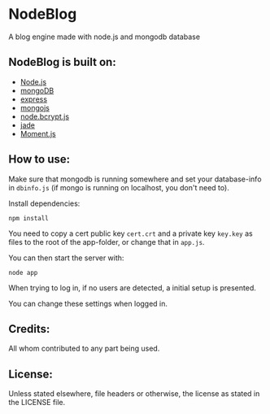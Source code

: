 NodeBlog
========

A blog engine made with node.js and mongodb database

NodeBlog is built on:
---------------------
* [Node.js][NodeJS]
* [mongoDB][MongoDB]
* [express][express]
* [mongojs][mongojs]
* [node.bcrypt.js][bcrypt]
* [jade][jade]
* [Moment.js][moment]

How to use:
-----------

Make sure that mongodb is running somewhere and set your database-info in `dbinfo.js` (if mongo is running on localhost, you don't need to).

Install dependencies:
``` 
npm install
```
You need to copy a cert public key `cert.crt` and a private key `key.key` as files to the root of the app-folder, or change that in `app.js`.

You can then start the server with:
``` 
node app
```
When trying to log in, if no users are detected, a initial setup is presented.

You can change these settings when logged in.

Credits:
--------
All whom contributed to any part being used.

License:
--------
Unless stated elsewhere, file headers or otherwise, the license as stated in the LICENSE file.

[NodeJS]: http://nodejs.org
[MongoDB]: http://www.mongodb.org
[express]: http://expressjs.com/
[mongojs]: https://github.com/gett/mongojs
[bcrypt]: https://github.com/ncb000gt/node.bcrypt.js
[jade]: http://jade-lang.com
[moment]: http://momentjs.com/
